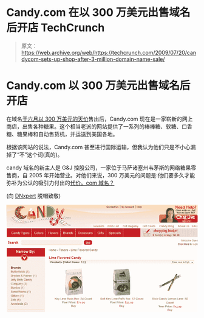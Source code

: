 # Candy.com 在以 300 万美元出售域名后开店 TechCrunch

> 原文：<https://web.archive.org/web/https://techcrunch.com/2009/07/20/candycom-sets-up-shop-after-3-million-domain-name-sale/>

# Candy.com 以 300 万美元出售域名后开店

在域名[于六月以 300 万美元的天价](https://web.archive.org/web/20230124082510/http://techcrunch.com/2009/06/05/candycom-sells-for-a-sweet-3-million/)售出后，Candy.com 现在是一家崭新的网上商店，出售各种糖果。这个相当老派的网站提供了一系列的棒棒糖、软糖、口香糖、糖果棒和自动售货机，并运送到美国各地。

根据该网站的说法，Candy.com 甚至进行国际运输，但我认为他们只是不小心漏掉了“不”这个词(真的)。

candy 域名的新主人是 G&J 控股公司，一家位于马萨诸塞州韦茅斯的网络糖果零售商，自 2005 年开始营业。对他们来说，300 万美元的问题是:他们要多久才能弥补为公认的吸引力付出的[代价。com 域名？](https://web.archive.org/web/20230124082510/http://www.ricksblog.com/my_weblog/2009/06/inside-the-candycom-deal.html)

(向 [DNxpert](https://web.archive.org/web/20230124082510/http://www.dnxpert.com/2009/07/19/candycom-launched-an-industry-leader-in-the-making/) 脱帽致敬)

![](img/9e32f83f78f331e79e08abe535217762.png)